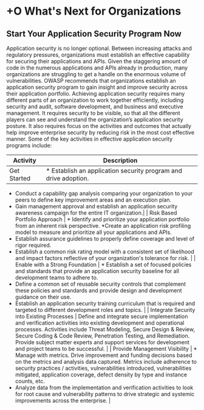 # +O What's Next for Organizations

## Start Your Application Security Program Now

Application security is no longer optional.  Between increasing attacks and regulatory pressures, organizations must establish an effective capability for securing their applications and APIs.  Given the staggering amount of code in the numerous applications and APIs already in production, many organizations are struggling to get a handle on the enormous volume of vulnerabilities.  OWASP recommends that organizations establish an application security program to gain insight and improve security across their application portfolio.  Achieving application security requires many different parts of an organization to work together efficiently, including security and audit, software development, and business and executive management. It requires security to be visible, so that all the different players can see and understand the organization’s application security posture.  It also requires focus on the activities and outcomes that actually help improve enterprise security by reducing risk in the most cost effective manner.  Some of the key activities in effective application security programs include:

| Activity | Description |
| --- | --- |
| Get Started | * Establish an application security program and drive adoption. 
* Conduct a capability gap analysis comparing your organization to your peers to define key improvement areas and an execution plan. 
* Gain management approval and establish an application security awareness campaign for the entire IT organization.|
| Risk Based Portfolio Approach | * Identify and prioritize your application portfolio from an inherent risk perspective. 
*Create an application risk profiling model to measure and prioritize all your applications and APIs. 
* Establish assurance guidelines to properly define coverage and level of rigor required.
* Establish a common risk rating model with a consistent set of likelihood and impact factors reflective of your organization's tolerance for risk. |
| Enable with a Strong Foundation | * Establish a set of focused policies and standards that provide an application security baseline for all development teams to adhere to.
* Define a common set of reusable security controls that complement these policies and standards and provide design and development guidance on their use.
* Establish an application security training curriculum that is required and targeted to different development roles and topics. |
| Integrate Security  into Existing Processes | Define and integrate secure implementation and verification activities into existing development and operational processes.  Activities include Threat Modeling, Secure Design & Review, Secure Coding & Code Review, Penetration Testing, and Remediation.
Provide subject matter experts and support services for development and project teams to be successful. |
| Provide Management Visibility | * Manage with metrics. Drive improvement and funding decisions based on the metrics and analysis data captured. Metrics include adherence to security practices / activities, vulnerabilities introduced, vulnerabilities mitigated, application coverage, defect density by type and instance counts, etc.
* Analyze data from the implementation and verification activities to look for root cause and vulnerability patterns to drive strategic and systemic improvements across the enterprise. |
